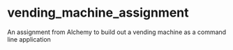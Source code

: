 # vending_machine_assignment
An assignment from Alchemy to build out a vending machine as a command line application
